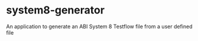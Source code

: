 # system8-generator
An application to generate an ABI System 8 Testflow file from a user defined file
